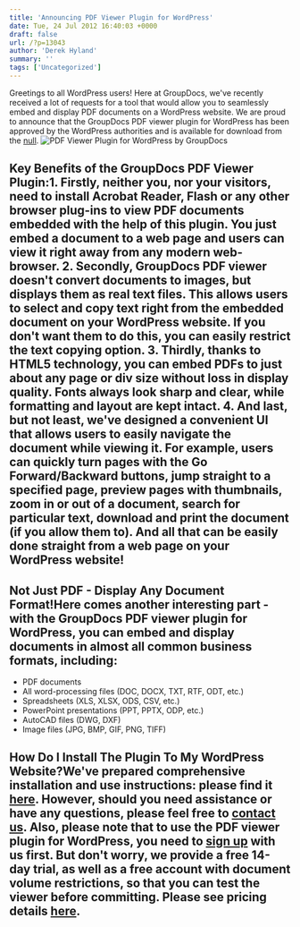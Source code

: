```yaml
---
title: 'Announcing PDF Viewer Plugin for WordPress'
date: Tue, 24 Jul 2012 16:40:03 +0000
draft: false
url: /?p=13043
author: 'Derek Hyland'
summary: ''
tags: ['Uncategorized']
---
```


Greetings to all WordPress users! Here at GroupDocs, we've recently received a lot of requests for a tool that would allow you to seamlessly embed and display PDF documents on a WordPress website. We are proud to announce that the GroupDocs PDF viewer plugin for WordPress has been approved by the WordPress authorities and is available for download from the [null](https://wordpress.org/plugins/groupdocs-viewer/). ![PDF Viewer Plugin for WordPress by GroupDocs](https://blog.groupdocs.com/wp-content/uploads/sites/4/2012/07/Announcing-GroupDocs-Viewer-plugin-for-WordPress.png)

## Key Benefits of the GroupDocs PDF Viewer Plugin:1\. Firstly, neither you, nor your visitors, need to install Acrobat Reader, Flash or any other browser plug-ins to view PDF documents embedded with the help of this plugin. You just embed a document to a web page and users can view it right away from any modern web-browser. 2. Secondly, GroupDocs PDF viewer doesn't convert documents to images, but displays them as real text files. This allows users to select and copy text right from the embedded document on your WordPress website. If you don't want them to do this, you can easily restrict the text copying option. 3. Thirdly, thanks to HTML5 technology, you can embed PDFs to just about any page or div size without loss in display quality. Fonts always look sharp and clear, while formatting and layout are kept intact. 4. And last, but not least, we've designed a convenient UI that allows users to easily navigate the document while viewing it. For example, users can quickly turn pages with the **Go Forward**/**Backward** buttons, jump straight to a specified page, preview pages with thumbnails, zoom in or out of a document, search for particular text, download and print the document (if you allow them to). And all that can be easily done straight from a web page on your WordPress website!

## Not Just PDF - Display Any Document Format!Here comes another interesting part - with the GroupDocs PDF viewer plugin for WordPress, you can embed and display documents in almost all common business formats, including:

*   PDF documents
*   All word-processing files (DOC, DOCX, TXT, RTF, ODT, etc.)
*   Spreadsheets (XLS, XLSX, ODS, CSV, etc.)
*   PowerPoint presentations (PPT, PPTX, ODP, etc.)
*   AutoCAD files (DWG, DXF)
*   Image files (JPG, BMP, GIF, PNG, TIFF)

## How Do I Install The Plugin To My WordPress Website?We've prepared comprehensive installation and use instructions: please find it [here](http://groupdocs.com/docs/display/Viewer/Integrating+GroupDocs+Viewer+Plugin+with+WordPress). However, should you need assistance or have any questions, please feel free to [contact us](http://groupdocs.com/corporate/contact-us). Also, **please note** that to use the PDF viewer plugin for WordPress, you need to [sign up](https://apps.groupdocs.com/sign-up) with us first. But don't worry, we provide a free 14-day trial, as well as a free account with document volume restrictions, so that you can test the viewer before committing. Please see pricing details [here](http://groupdocs.com/purchase/api-pricing).



